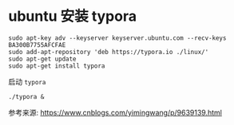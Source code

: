 #  ubuntu 安装 typora
```shell
sudo apt-key adv --keyserver keyserver.ubuntu.com --recv-keys BA300B7755AFCFAE
sudo add-apt-repository 'deb https://typora.io ./linux/'
sudo apt-get update
sudo apt-get install typora
```

启动 `typora`

```shell
./typora &
```



参考来源: https://www.cnblogs.com/yimingwang/p/9639139.html
